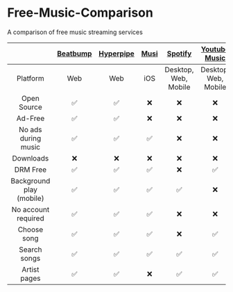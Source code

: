 # Free-Music-Comparison

A comparison of free music streaming services

| | [Beatbump](https://github.com/snuffyDev/Beatbump) | [Hyperpipe](https://codeberg.org/Hyperpipe/Hyperpipe) | [Musi](https://feelthemusi.com) | [Spotify](https://open.spotify.com) | [Youtube Music](https://music.youtube.com) | [Brave Playlist](https://brave.com/playlist) |
| :---: | :---: | :---: | :---: | :---: | :---: | :---: |
| Platform | Web | Web | iOS | Desktop, Web, Mobile | Desktop, Web, Mobile | iOS |
| Open Source | ✅ | ✅ | ❌ | ❌ | ❌ | ✅ |
| Ad-Free | ✅ | ✅ | ❌ | ❌ | ❌ | ✅ |
| No ads during music | ✅ | ✅ | ✅ | ❌ | ❌ | ✅ |
| Downloads | ❌ | ❌ | ❌ | ❌ | ❌ | ✅ |
| DRM Free | ✅ | ✅ | ✅ | ❌ | ✅ | ✅ |
| Background play (mobile) | ✅ | ✅ | ✅ | ✅ | ❌ | ✅ |
| No account required | ✅ | ✅ | ✅ | ❌ | ❌ | ✅ |
| Choose song | ✅ | ✅ | ✅ | ❌ | ✅ | ✅ |
| Search songs | ✅ | ✅ | ✅ | ✅ | ✅ | ❌ |
| Artist pages | ✅ | ✅ | ❌ | ✅ | ✅ | ❌ |
